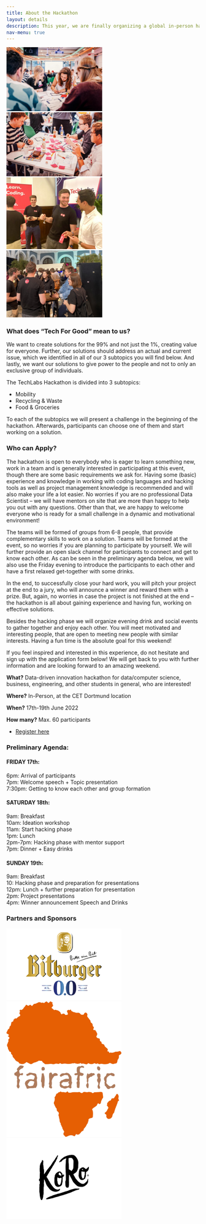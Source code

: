 ```yaml
---
title: About the Hackathon
layout: details
description: This year, we are finally organizing a global in-person hackathon, from the 17th to the 19th of June, under the topic “Tech For Good”.
nav-menu: true
---
```


<div class="center">
    <div class="row">
        <div class="column"><img src="assets/images/techies_muenster_1.jpg" width=250px/></div>
        <div class="column"><img src="assets/images/techies_muenster_2.jpg" width=250px></div>
        <div class="column"><img src="assets/images/techlabs_events_01.jpg" width=250px></div>
        <div class="column"><img src="assets/images/techlabs_events_02.jpg" width=250px></div>
        <!-- <div class="column"><img src="assets/images/techlabs_events_03.jpg" width=250px></div> -->
    </div>
</div>

### What does “Tech For Good” mean to us?
We want to create solutions for the 99% and not just the 1%, creating value for everyone. Further, our solutions should address an actual and current issue, which we identified in all of our 3 subtopics you will find below. And lastly, we want our solutions to give power to the people and not to only an exclusive group of individuals.

The TechLabs Hackathon is divided into 3 subtopics:
- Mobility
- Recycling & Waste
- Food & Groceries

To each of the subtopics we will present a challenge in the beginning of the hackathon. Afterwards, participants can choose one of them and start working on a solution.


### Who can Apply?
The hackathon is open to everybody who is eager to learn something new, work in a team and is generally interested in participating at this event, though there are some basic requirements we ask for. Having some (basic) experience and knowledge in working with coding languages and hacking tools as well as project management knowledge is recommended and will also make your life a lot easier. No worries if you are no professional Data Scientist – we will have mentors on site that are more than happy to help you out with any questions. Other than that, we are happy to welcome everyone who is ready for a small challenge in a dynamic and motivational environment!

The teams will be formed of groups from 6-8 people, that provide complementary skills to work on a solution. Teams will be formed at the event, so no worries if you are planning to participate by yourself. We will further provide an open slack channel for participants to connect and get to know each other. As can be seen in the preliminary agenda below, we will also use the Friday evening to introduce the participants to each other and have a first relaxed get-together with some drinks.


In the end, to successfully close your hard work, you will pitch your project at the end to a jury, who will announce a winner and reward them with a prize. But, again, no worries in case the project is not finished at the end – the hackathon is all about gaining experience and having fun, working on effective solutions.

Besides the hacking phase we will organize evening drink and social events to gather together and enjoy each other. You will meet motivated and interesting people, that are open to meeting new people with similar interests. Having a fun time is the absolute goal for this weekend!


If you feel inspired and interested in this experience, do not hesitate and sign up with the application form below! We will get back to you with further information and are looking forward to an amazing weekend.


**What?** Data-driven innovation hackathon for data/computer science, business, engineering, and other students in general, who are interested!

**Where?** In-Person, at the CET Dortmund location

**When?** 17th-19th June 2022

**How many?** Max. 60 participants
<ul class="actions">
    <li><a href="https://docs.google.com/forms/d/e/1FAIpQLSd2tDdalzrrjpD36jojuFZdMIIvYG3mYrypHNnkI-fx11hEyQ/viewform?usp=sf_link" class="button next scrolly">Register here</a></li>
</ul>


### Preliminary Agenda:

#### FRIDAY 17th:
6pm: Arrival of participants  
7pm: Welcome speech + Topic presentation  
7:30pm: Getting to know each other and group formation  

#### SATURDAY 18th:
9am: Breakfast  
10am: Ideation workshop  
11am: Start hacking phase  
1pm: Lunch  
2pm-7pm: Hacking phase with mentor support  
7pm: Dinner + Easy drinks  

#### SUNDAY 19th:
9am: Breakfast  
10: Hacking phase and preparation for presentations  
12pm: Lunch + further preparation for presentation  
2pm: Project presentations  
4pm: Winner announcement Speech and Drinks  

### Partners and Sponsors
<div class="center">
    <div class="row">
        <div class="column"><img src="assets/images/bitburger_logo.png" width=300px/></div>
        <div class="column"><img src="assets/images/fairafric_logo.jpg" width=300px></div>
        <div class="column"><img src="assets/images/koro_logo.webp" width=300px></div>
    </div>
</div>